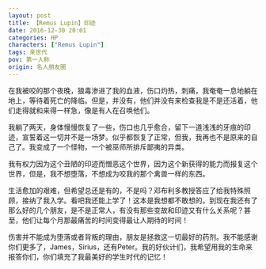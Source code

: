 ```yaml
---
layout: post
title: 【Remus Lupin】印迹
date: 2016-12-30 20:01
categories: HP
characters: ["Remus Lupin"]
tags: 亲世代
pov: 第一人称
origin: 名人朋友圈
---
```


在我被咬的那个夜晚，狼毒渗进了我的血液，伤口灼热，刺痛，我奄奄一息地躺在地上，等待着死亡的降临。但是，并没有，他们并没有来检查我是不是还活着，他们走得就和来得一样急，像是有人在召唤他们。

我躺了两天，身体慢慢恢复了一些，伤口也几乎愈合，留下一道浅浅的牙痕的印迹，宣誓着这一切并不是一场梦。似乎都恢复了正常，但我，我再也不是原来的自己了。我变成了一个怪物，一个被巫师所排斥鄙夷的异类。

我有权力因为这个丑陋的印迹而憎恶这个世界，因为这个新获得的能力而报复这个世界，但是，我不想堕落，不想成为咬我的那个禽兽一样的东西。

生活愈加的艰难，但希望总还是有的，不是吗？邓布利多教授答应了给我特殊照顾，接纳了我入学。看吧我还能上学了！这本是我想都不敢想的。到现在我还有了那么好的几个朋友，是不是正常人，有没有那些变故和印迹又有什么关系呢？甚至，他们让每个月那最痛苦的时间变得最让人期待的时间！

伤害并不能成为堕落或者背叛的理由，朋友是拯救这一切最好的药剂。我不能感谢你们更多了，James，Sirius，还有Peter。我的好伙计们，我希望用我的生命来报答你们，你们填充了我最美好的学生时代的记忆！

